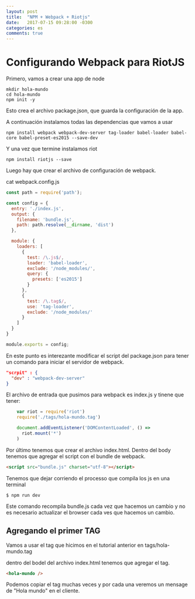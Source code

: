 ```yaml
---
layout: post
title:  "NPM + Webpack + Riotjs"
date:   2017-07-15 09:28:00 -0300
categories: es
comments: true
---
```


# Configurando Webpack para RiotJS

Primero, vamos a crear una app de node

    mkdir hola-mundo
    cd hola-mundo
    npm init -y

Esto crea el archivo package.json, que guarda la configuración de la app.

A continuación instalamos todas las dependencias que vamos a usar

    npm install webpack webpack-dev-server tag-loader babel-loader babel-core babel-preset-es2015 --save-dev

Y una vez que termine instalamos riot

    npm install riotjs --save

Luego hay que crear el archivo de configuración de webpack.

cat webpack.config.js

~~~ js
const path = require('path');

const config = {
  entry: './index.js',
  output: {
    filename: 'bundle.js',
    path: path.resolve(__dirname, 'dist')
  },

  module: {
    loaders: [
      {
        test: /\.js$/,
        loader: 'babel-loader',
        exclude: '/node_modules/',
        query: {
          presets: ['es2015']
        }
      },
      {
        test: /\.tag$/,
        use: 'tag-loader',
        exclude: '/node_modules/'
      }
    ]
  }
}

module.exports = config;
~~~

En este punto es interezante modificar el script del package.json para tener un
comando para iniciar el servidor de webpack.

~~~ json
"scrpit" : {
  "dev" : "webpack-dev-server"
}
~~~

El archivo de entrada que pusimos para webpack es index.js y tinene que tener:

~~~ js
    var riot = require('riot')
    require('./tags/hola-mundo.tag')

    document.addEventListener('DOMContentLoaded', () =>
      riot.mount('*')
    )
~~~

Por último tenemos que crear el archivo index.html. Dentro del body tenemos que
agregar el script con el bundle de webpack.

~~~ html
<script src="bundle.js" charset="utf-8"></script>
~~~

Tenemos que dejar corriendo el processo que compila los js en una terminal

    $ npm run dev

Este comando recompila bundle.js cada vez que hacemos un cambio y no es
necesario actualizar el browser cada ves que hacemos un cambio.

## Agregando el primer TAG

Vamos a usar el tag que hicimos en el tutorial anterior en tags/hola-mundo.tag

dentro del bodel del archivo index.html tenemos que agregar el tag.

~~~ html
<hola-mundo />
~~~

Podemos copiar el tag muchas veces y por cada una veremos un mensage de "Hola
mundo" en el cliente.
